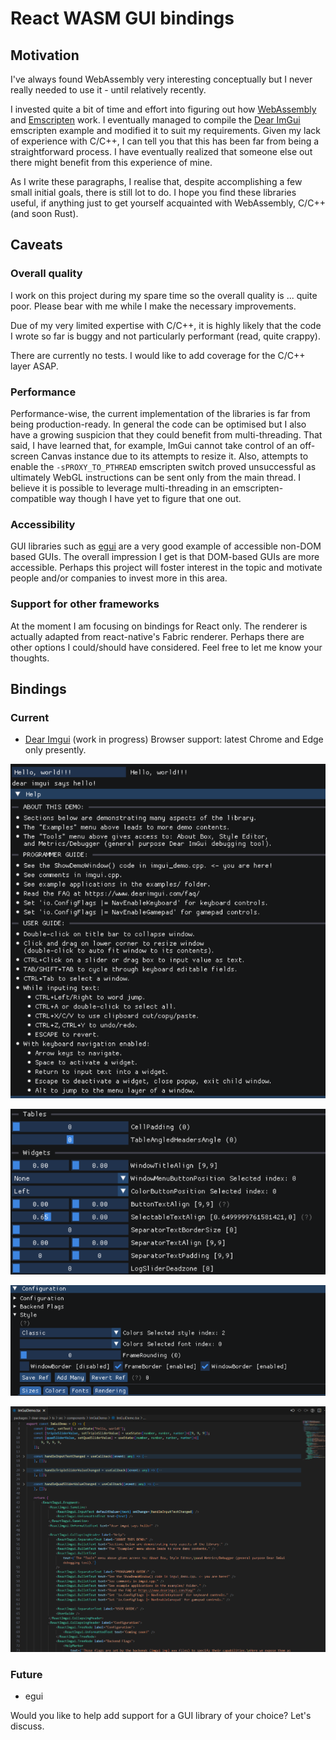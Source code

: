 # React WASM GUI bindings

## Motivation

I've always found WebAssembly very interesting conceptually but I never really needed to use it - until relatively recently.

I invested quite a bit of time and effort into figuring out how [WebAssembly](https://webassembly.org/) and [Emscripten](https://emscripten.org/index.html) work. I eventually managed to compile the [Dear ImGui](https://github.com/ocornut/imgui) emscripten  example and modified it to suit my requirements. Given my lack of experience with C/C++, I can tell you that this has been far from being a straightforward process. I have eventually realized that someone else out there might benefit from this experience of mine.

As I write these paragraphs, I realise that, despite accomplishing a few small initial goals, there is still lot to do. I hope you find these libraries useful, if anything just to get yourself acquainted with WebAssembly, C/C++ (and soon Rust).

## Caveats

### Overall quality

I work on this project during my spare time so the overall quality is ... quite poor. Please bear with me while I make the necessary improvements.

Due of my very limited expertise with C/C++, it is highly likely that the code I wrote so far is buggy and not particularly performant (read, quite crappy).

There are currently no tests. I would like to add coverage for the C/C++ layer ASAP.

### Performance

Performance-wise, the current implementation of the libraries is far from being production-ready. In general the code can be optimised but I also have a growing suspicion that they could benefit from multi-threading. That said, I have learned that, for example, ImGui cannot take control of an off-screen Canvas instance due to its attempts to resize it. Also, attempts to enable the `-sPROXY_TO_PTHREAD` emscripten switch proved unsuccessful as ultimately WebGL instructions can be sent only from the main thread. I believe it is possible to leverage multi-threading in an emscripten-compatible way though I have yet to figure that one out.

### Accessibility

GUI libraries such as [egui](https://github.com/emilk/egui) are a very good example of accessible non-DOM based GUIs. The overall impression I get is that DOM-based GUIs are more accessible. Perhaps this project will foster interest in the topic and motivate people and/or companies to invest more in this area.

### Support for other frameworks

At the moment I am focusing on bindings for React only. The renderer is actually adapted from react-native's Fabric renderer.
Perhaps there are other options I could/should have considered. Feel free to let me know your thoughts.

## Bindings

### Current

- [Dear Imgui](https://github.com/andreamancuso/react-wasm/dear-imgui) (work in progress) Browser support: latest Chrome and Edge only presently.

![React Dear Imgui screenshot 1](/screenshots/dear-imgui/react-wasm-dear-imgui-s1.png?raw=true)

![React Dear Imgui screenshot 2](/screenshots/dear-imgui/react-wasm-dear-imgui-s0.png?raw=true)

![React Dear Imgui screenshot 3](/screenshots/dear-imgui/react-wasm-dear-imgui-s2.png?raw=true)

![React Dear Imgui screenshot 4](/screenshots/dear-imgui/screenshot-react-wasm-dear-imgui-sample-code.png?raw=true)



### Future

- egui

Would you like to help add support for a GUI library of your choice? Let's discuss.